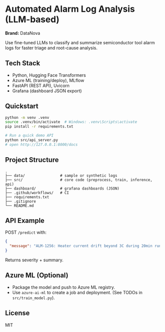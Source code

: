 # Automated Alarm Log Analysis (LLM-based)

**Brand:** DataNova

Use fine-tuned LLMs to classify and summarize semiconductor tool alarm logs for faster triage and root-cause analysis.

## Tech Stack
- Python, Hugging Face Transformers
- Azure ML (training/deploy), MLflow
- FastAPI (REST API), Uvicorn
- Grafana (dashboard JSON export)

## Quickstart
```bash
python -m venv .venv
source .venv/bin/activate  # Windows: .venv\Scripts\activate
pip install -r requirements.txt

# Run a quick demo API
python src/api_server.py
# open http://127.0.0.1:8000/docs
```
## Project Structure
```
.
├── data/                # sample or synthetic logs
├── src/                 # core code (preprocess, train, inference, api)
├── dashboard/           # grafana dashboards (JSON)
├── .github/workflows/   # CI
├── requirements.txt
├── .gitignore
└── README.md
```

## API Example
POST `/predict` with:
```json
{
  "message": "ALM-1256: Heater current drift beyond 3C during 20min run; recipe HTR_200."
}
```
Returns severity + summary.

## Azure ML (Optional)
- Package the model and push to Azure ML registry.
- Use `azure-ai-ml` to create a job and deployment. (See TODOs in `src/train_model.py`).

## License
MIT